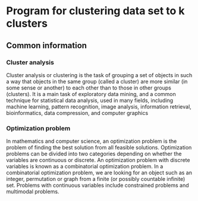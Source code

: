 # Program for clustering data set to k clusters
## Common information
### Cluster analysis
Cluster analysis or clustering is the task of grouping a set of objects in such a way that objects in the same group (called a cluster) are more similar (in some sense or another) to each other than to those in other groups (clusters). It is a main task of exploratory data mining, and a common technique for statistical data analysis, used in many fields, including machine learning, pattern recognition, image analysis, information retrieval, bioinformatics, data compression, and computer graphics

### Optimization problem
In mathematics and computer science, an optimization problem is the problem of finding the best solution from all feasible solutions. Optimization problems can be divided into two categories depending on whether the variables are continuous or discrete. An optimization problem with discrete variables is known as a combinatorial optimization problem. In a combinatorial optimization problem, we are looking for an object such as an integer, permutation or graph from a finite (or possibly countable infinite) set. Problems with continuous variables include constrained problems and multimodal problems.
